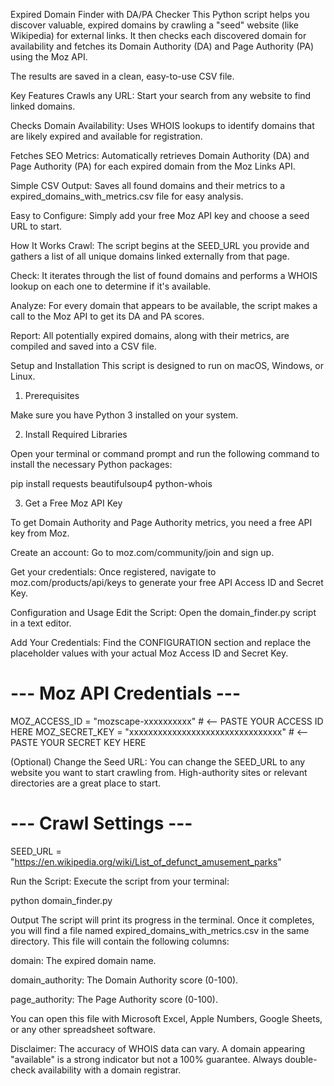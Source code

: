 Expired Domain Finder with DA/PA Checker
This Python script helps you discover valuable, expired domains by crawling a "seed" website (like Wikipedia) for external links. It then checks each discovered domain for availability and fetches its Domain Authority (DA) and Page Authority (PA) using the Moz API.

The results are saved in a clean, easy-to-use CSV file.

Key Features
Crawls any URL: Start your search from any website to find linked domains.

Checks Domain Availability: Uses WHOIS lookups to identify domains that are likely expired and available for registration.

Fetches SEO Metrics: Automatically retrieves Domain Authority (DA) and Page Authority (PA) for each expired domain from the Moz Links API.

Simple CSV Output: Saves all found domains and their metrics to a expired_domains_with_metrics.csv file for easy analysis.

Easy to Configure: Simply add your free Moz API key and choose a seed URL to start.

How It Works
Crawl: The script begins at the SEED_URL you provide and gathers a list of all unique domains linked externally from that page.

Check: It iterates through the list of found domains and performs a WHOIS lookup on each one to determine if it's available.

Analyze: For every domain that appears to be available, the script makes a call to the Moz API to get its DA and PA scores.

Report: All potentially expired domains, along with their metrics, are compiled and saved into a CSV file.

Setup and Installation
This script is designed to run on macOS, Windows, or Linux.

1. Prerequisites

Make sure you have Python 3 installed on your system.

2. Install Required Libraries

Open your terminal or command prompt and run the following command to install the necessary Python packages:

pip install requests beautifulsoup4 python-whois

3. Get a Free Moz API Key

To get Domain Authority and Page Authority metrics, you need a free API key from Moz.

Create an account: Go to moz.com/community/join and sign up.

Get your credentials: Once registered, navigate to moz.com/products/api/keys to generate your free API Access ID and Secret Key.

Configuration and Usage
Edit the Script: Open the domain_finder.py script in a text editor.

Add Your Credentials: Find the CONFIGURATION section and replace the placeholder values with your actual Moz Access ID and Secret Key.

# --- Moz API Credentials ---
MOZ_ACCESS_ID = "mozscape-xxxxxxxxxx"  # <-- PASTE YOUR ACCESS ID HERE
MOZ_SECRET_KEY = "xxxxxxxxxxxxxxxxxxxxxxxxxxxxxxxx" # <-- PASTE YOUR SECRET KEY HERE

(Optional) Change the Seed URL: You can change the SEED_URL to any website you want to start crawling from. High-authority sites or relevant directories are a great place to start.

# --- Crawl Settings ---
SEED_URL = "https://en.wikipedia.org/wiki/List_of_defunct_amusement_parks"

Run the Script: Execute the script from your terminal:

python domain_finder.py

Output
The script will print its progress in the terminal. Once it completes, you will find a file named expired_domains_with_metrics.csv in the same directory. This file will contain the following columns:

domain: The expired domain name.

domain_authority: The Domain Authority score (0-100).

page_authority: The Page Authority score (0-100).

You can open this file with Microsoft Excel, Apple Numbers, Google Sheets, or any other spreadsheet software.

Disclaimer: The accuracy of WHOIS data can vary. A domain appearing "available" is a strong indicator but not a 100% guarantee. Always double-check availability with a domain registrar.

